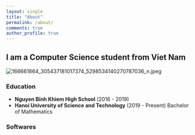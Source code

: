 ```yaml
---
layout: single
title: "About"
permalink: /about/
comments: true
author_profile: true
---
```



## I am a Computer Science student from Viet Nam

![166661864_305437181017374_5298534140270787036_n.jpeg](https://cdn.hashnode.com/res/hashnode/image/upload/v1635194414138/bppLnWXBn.jpeg)

### Education

- **Nguyen Binh Khiem High School** (2016 - 2019)
- **Hanoi University of Science and Technology** (2019 - Present)
  Bachelor of Mathematics

### Softwares
